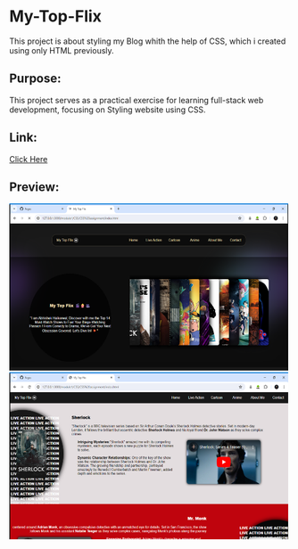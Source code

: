 # My-Top-Flix
This project is about styling my Blog whith the help of CSS, which i created using only HTML previously.


## Purpose:


This project serves as a practical exercise for learning full-stack web development, focusing on Styling website using CSS.

## Link:


[Click Here](https://haikerwalabhishek.github.io/My-Top-Flix/)

## Preview:


<img src="https://github.com/haikerwalabhishek/My-Top-Flix/blob/main/preview1.png" height=300px width=500px>
<img src="https://github.com/haikerwalabhishek/My-Top-Flix/blob/main/preview2.png" height=300px width=500px>

